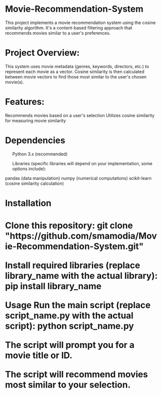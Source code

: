 # Movie-Recommendation-System
This project implements a movie recommendation system using the cosine similarity algorithm. It's a content-based filtering approach that recommends movies similar to a user's preferences.

<H1>Project Overview:</H1>
This system uses movie metadata (genres, keywords, directors, etc.) to represent each movie as a vector. Cosine similarity is then calculated between movie vectors to find those most similar to the user's chosen movie(s).

<H1>Features:</H1>
Recommends movies based on a user's selection
Utilizes cosine similarity for measuring movie similarity

<H1>Dependencies</H1>
<ul>Python 3.x (recommended)</ul>
<ul>Libraries (specific libraries will depend on your implementation, some options include):</ul>
pandas (data manipulation)
numpy (numerical computations)
scikit-learn (cosine similarity calculation)


<H1>Installation<H1>
Clone this repository:
git clone "https://github.com/smamodia/Movie-Recommendation-System.git"

Install required libraries (replace library_name with the actual library):
pip install library_name

Usage
Run the main script (replace script_name.py with the actual script):
python script_name.py

The script will prompt you for a movie title or ID.

The script will recommend movies most similar to your selection.